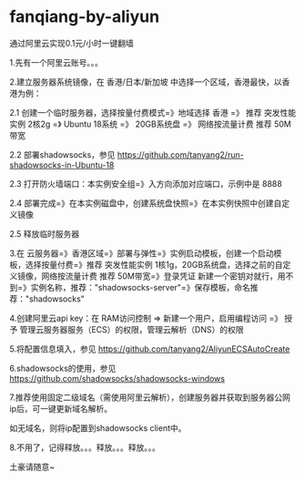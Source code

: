 # fanqiang-by-aliyun
通过阿里云实现0.1元/小时一键翻墙

1.先有一个阿里云账号。。。

2.建立服务器系统镜像，在 香港/日本/新加坡 中选择一个区域，香港最快，以香港为例：

2.1 创建一个临时服务器，选择按量付费模式=》地域选择 香港 =》 推荐 突发性能实例 2核2g =》 Ubuntu 18系统 =》 20GB系统盘 =》 网络按流量计费 推荐 50M带宽

2.2 部署shadowsocks，参见 https://github.com/tanyang2/run-shadowsocks-in-Ubuntu-18

2.3 打开防火墙端口：本实例安全组=》入方向添加对应端口，示例中是 8888

2.4 部署完成=》在本实例磁盘中，创建系统盘快照=》在本实例快照中创建自定义镜像

2.5 释放临时服务器

3.在 云服务器=》香港区域=》部署与弹性=》实例启动模板，创建一个启动模板，选择按量付费=》推荐 突发性能实例 1核1g，20GB系统盘，选择之前的自定义镜像，网络按流量计费 推荐 50M带宽=》登录凭证 新建一个密钥对就行，用不到=》实例名称，推荐："shadowsocks-server"=》保存模板，命名推荐："shadowsocks"

4.创建阿里云api key：在 RAM访问控制 => 新建一个用户，启用编程访问 =》 授予 管理云服务器服务（ECS）的权限，管理云解析（DNS）的权限

5.将配置信息填入，参见 https://github.com/tanyang2/AliyunECSAutoCreate

6.shadowsocks的使用，参见 https://github.com/shadowsocks/shadowsocks-windows

7.推荐使用固定二级域名（需使用阿里云解析），创建服务器并获取到服务器公网ip后，可一键更新域名解析。

如无域名，则将ip配置到shadowsocks client中。

8.不用了，记得释放。。。释放。。。释放。。。

土豪请随意~
